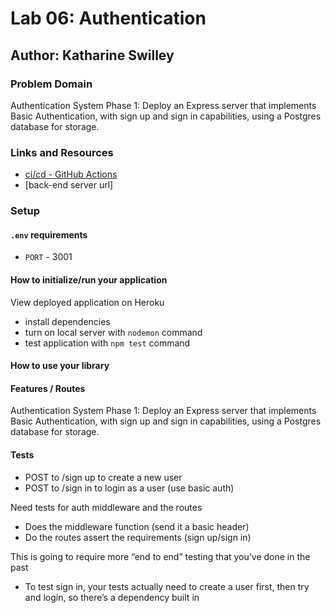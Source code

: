 # Lab 06: Authentication

## Author: Katharine Swilley

### Problem Domain

Authentication System Phase 1: Deploy an Express server that implements Basic Authentication, with sign up and sign in capabilities, using a Postgres database for storage.

### Links and Resources

- [ci/cd - GitHub Actions](https://github.com/kath-a-rine/bearer-auth/actions)
- [back-end server url]


### Setup

#### `.env` requirements

- `PORT` - 3001

#### How to initialize/run your application

View deployed application on Heroku

- install dependencies
- turn on local server with `nodemon` command
- test application with `npm test` command

#### How to use your library

#### Features / Routes

Authentication System Phase 1: Deploy an Express server that implements Basic Authentication, with sign up and sign in capabilities, using a Postgres database for storage.

#### Tests

<!-- Tests in `rest.test.js` include the following: -->

- POST to /sign up to create a new user
- POST to /sign in to login as a user (use basic auth)

Need tests for auth middleware and the routes

- Does the middleware function (send it a basic header)
- Do the routes assert the requirements (sign up/sign in)

This is going to require more “end to end” testing that you’ve done in the past

- To test sign in, your tests actually need to create a user first, then try and login, so there’s a dependency built in


<!-- #### UML

Link to an image of the UML for your application and response to events -->
